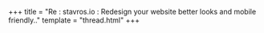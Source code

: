 +++
title = "Re : stavros.io : Redesign your website better looks and mobile friendly.."
template = "thread.html"
+++
